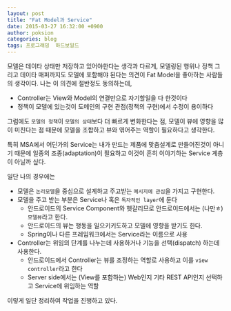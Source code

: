 ```yaml
---
layout: post
title: "Fat Model과 Service"
date: 2015-03-27 16:32:00 +0900
author: poksion
categories: blog
tags: 프로그래밍  하드보일드
---
```


모델은 데이타 상태만 저장하고 있어야한다는 생각과 다르게, 모델링된 행위나 정책 그리고 데이타 매퍼까지도 모델에 포함해야 된다는 의견이 Fat Model을 좋아하는 사람들의 생각이다. 나는 이 의견에 절반정도 동의하는데,

 * Controller는 View와 Model의 연결만으로 자기할일을 다 한것이다
 * 정책이 모델에 있는것이 도메인의 구현 관점(정책의 구현)에서 수정이 용이하다

그럼에도 ```모델의 정책```이 ```모델의 상태```보다 더 빠르게 변화한다는 점, 모델이 뷰에 영향을 많이 미친다는 점 때문에 모델을 조합하고 뷰와 엮어주는 역할이 필요하다고 생각한다.

특히 MSA에서 어딘가의 Service는 내가 만드는 제품에 맞춤설계로 만들어진것이 아니기 때문에 일종의 조종(adaptation)이 필요하고 이것이 흔히 이야기하는 Service 계층이 아닐까 싶다.

일단 나의 경우에는

 * 모델은 ```논리모델```을 중심으로 설계하고 주고받는 ```메시지에 관심```을 가지고 구현한다.
 * 모델을 주고 받는 부분은 Service나 혹은 ```독자적인 layer```에 둔다
    * 안드로이드의 Service Component와 헷갈리므로 안드로이드에서는 (나만ㅎ)```모델뷰```라고 한다.
    * 안드로이드의 뷰는 행동을 일으키키도하고 모델에 영향을 받기도 한다.
    * Spring이나 다른 프레임워크에서는 Service라는 이름으로 사용
 * Controller는 위임의 단계를 나누는데 사용하거나 기능을 선택(dispatch) 하는데 사용한다.
    * 안드로이드에서 Controller는 뷰를 조정하는 역할로 사용하고 이를 ```view controller```라고 한다
    * Server side에서는 (View를 포함하는) Web인지 기타 REST API인지 선택하고 Service에 위임하는 역할

이렇게 일단 정리하여 작업을 진행하고 있다.

